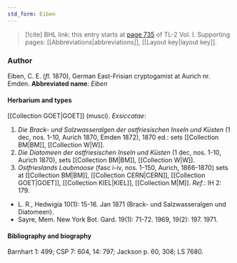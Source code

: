 ```yaml
---
std_form: Eiben
---
```


> [!cite] BHL link: this entry starts at [page 735](https://www.biodiversitylibrary.org/page/33120866) of TL-2 Vol. I.
> Supporting pages: [[Abbreviations|abbreviations]], [[Layout key|layout key]].

### Author

Eiben, C. E. (*fl*. 1870), German East-Frisian cryptogamist at Aurich nr. Emden. 
**Abbreviated name**: *Eiben*

#### Herbarium and types

[[Collection GOET|GOET]] (musci).
*Exsiccatae*:
1. *Die Brack- und Salzwasseralgen der ostfriesischen Inseln und Küsten* (1 dec, nos. 1-10, Aurich 1870, Emden 1872), 1870 ed.: sets [[Collection BM|BM]], [[Collection W|W]].
2. *Die Diatomeen der ostfriesischen Inseln und Küsten* (1 dec, nos. 1-10, Aurich 1870), sets [[Collection BM|BM]], [[Collection W|W]].
3. *Ostfrieslands Laubmoose* (fasc i-iv, nos. 1-150, Aurich, 1866-1870) sets at [[Collection BM|BM]], [[Collection CERN|CERN]], [[Collection GOET|GOET]], [[Collection KIEL|KIEL]], [[Collection M|M]].
*Ref*.: IH 2: 179.
- L. R., Hedwigia 10(1): 15-16. Jan 1871 (Brack- und Salzwasseralgen und Diatomeen).
- Sayre, Mem. New York Bot. Gard. 19(1): 71-72. 1969, 19(2): 197. 1971.

#### Bibliography and biography

Barnhart 1: 499; CSP 7: 604, 14: 797; Jackson p. 60, 308; LS 7680.

